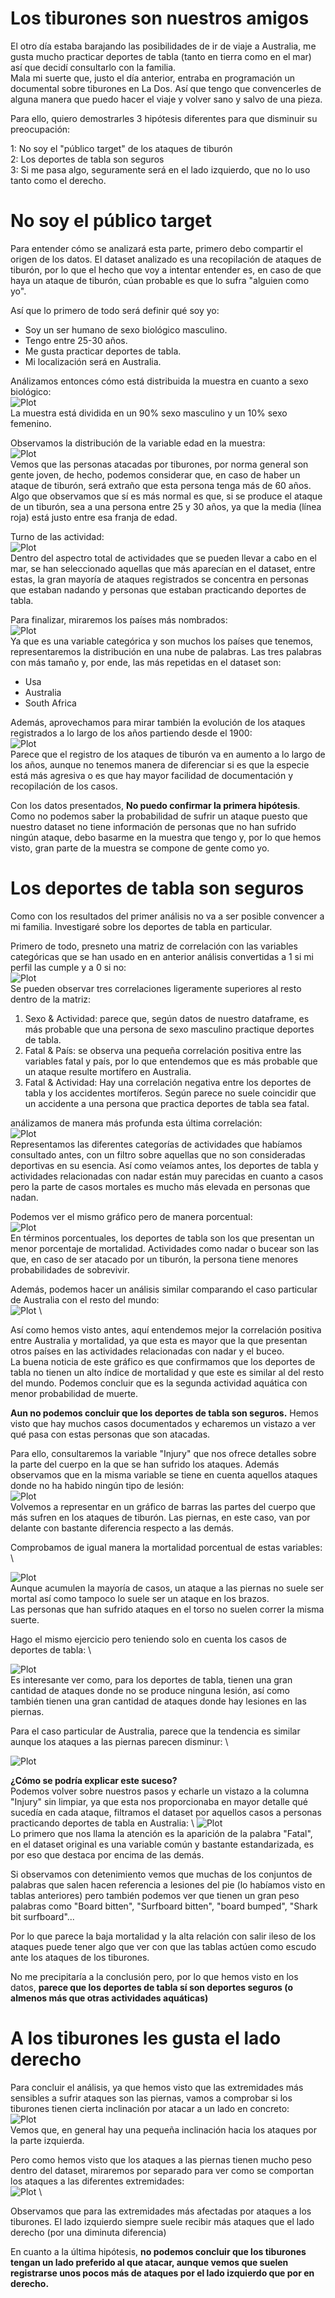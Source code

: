 # Los tiburones son nuestros amigos 
El otro día estaba barajando las posibilidades de ir de viaje a Australia, me gusta mucho practicar deportes de tabla (tanto en tierra como en el mar) así que decidí consultarlo con la familia. \
Mala mi suerte que, justo el día anterior, entraba en programación un documental sobre tiburones en La Dos. Así que tengo que convencerles de alguna manera que puedo hacer el viaje y volver sano y salvo de una pieza. 

Para ello, quiero demostrarles 3 hipótesis diferentes para que disminuir su preocupación: 

1: No soy el "público target" de los ataques de tiburón \
2: Los deportes de tabla son seguros \
3: Si me pasa algo, seguramente será en el lado izquierdo, que no lo uso tanto como el derecho. 

# No soy el público target
Para entender cómo se analizará esta parte, primero debo compartir el origen de los datos. El dataset analizado es una recopilación de ataques de tiburón, por lo que el hecho que voy a intentar entender es, en caso de que haya un ataque de tiburón, cúan probable es que lo sufra "alguien como yo". 

Así que lo primero de todo será definir qué soy yo:
- Soy un ser humano de sexo biológico masculino.
- Tengo entre 25-30 años.
- Me gusta practicar deportes de tabla.
- Mi localización será en Australia.

Análizamos entonces cómo está distribuida la muestra en cuanto a sexo biológico: \
![Plot](images/Pieplot_Sexo.png) \
La muestra está dividida en un 90% sexo masculino y un 10% sexo femenino. 

Observamos la distribución de la variable edad en la muestra: \
![Plot](images/Boxplot_Edad.png) \
Vemos que las personas atacadas por tiburones, por norma general son gente joven, de hecho, podemos considerar que, en caso de haber un ataque de tiburón, será extraño que esta persona tenga más de 60 años. \
Algo que observamos que sí es más normal es que, si se produce el ataque de un tiburón, sea a una persona entre 25 y 30 años, ya que la media (línea roja) está justo entre esa franja de edad. 

Turno de las actividad: \
![Plot](images/barplot_actividades.png) \
Dentro del aspectro total de actividades que se pueden llevar a cabo en el mar, se han seleccionado aquellas que más aparecían en el dataset, entre estas, la gran mayoría de ataques registrados se concentra en personas que estaban nadando y personas que estaban practicando deportes de tabla. 

Para finalizar, miraremos los países más nombrados: \
![Plot](images/wordCloud2.png) \
Ya que es una variable categórica y son muchos los países que tenemos, representaremos la distribución en una nube de palabras. Las tres palabras con más tamaño y, por ende, las más repetidas en el dataset son: 
- Usa
- Australia
- South Africa

Además, aprovechamos para mirar también la evolución de los ataques registrados a lo largo de los años partiendo desde el 1900: \
![Plot](images/Lineplot_year.png) \
Parece que el registro de los ataques de tiburón va en aumento a lo largo de los años, aunque no tenemos manera de diferenciar si es que la especie está más agresiva o es que hay mayor facilidad de documentación y recopilación de los casos. 

Con los datos presentados, **No puedo confirmar la primera hipótesis**. Como no podemos saber la probabilidad de sufrir un ataque puesto que nuestro dataset no tiene información de personas que no han sufrido ningún ataque, debo basarme en la muestra que tengo y, por lo que hemos visto, gran parte de la muestra se compone de gente como yo.

# Los deportes de tabla son seguros

Como con los resultados del primer análisis no va a ser posible convencer a mi familia. Investigaré sobre los deportes de tabla en particular. 

Primero de todo, presneto una matriz de correlación con las variables categóricas que se han usado en en anterior análisis convertidas a 1 si mi perfil las cumple y a 0 si no: \
![Plot](images/Correlacion_variables.png) \
Se pueden observar tres correlaciones ligeramente superiores al resto dentro de la matriz: 

1. Sexo & Actividad: parece que, según datos de nuestro dataframe, es más probable que una persona de sexo masculino practique deportes de tabla.
2. Fatal & País: se observa una pequeña correlación positiva entre las variables fatal y país, por lo que entendemos que es más probable que un ataque resulte mortífero en Australia.
3. Fatal & Actividad: Hay una correlación negativa entre los deportes de tabla y los accidentes mortíferos. Según parece no suele coincidir que un accidente a una persona que practica deportes de tabla sea fatal. 

análizamos de manera más profunda esta última correlación: \
![Plot](images/barplot_actividades_mortalidad.png) \
Representamos las diferentes categorías de actividades que habíamos consultado antes, con un filtro sobre aquellas que no son consideradas deportivas en su esencia. Así como veíamos antes, los deportes de tabla y actividades relacionadas con nadar están muy parecidas en cuanto a casos pero la parte de casos mortales es mucho más elevada en personas que nadan. 

Podemos ver el mismo gráfico pero de manera porcentual: \
![Plot](images/barplot_actividades_mortalidad_percent.png) \
En términos porcentuales, los deportes de tabla son los que presentan un menor porcentaje de mortalidad. Actividades como nadar o bucear son las que, en caso de ser atacado por un tiburón, la persona tiene menores probabilidades de sobrevivir. 

Además, podemos hacer un análisis similar comparando el caso particular de Australia con el resto del mundo: \
![Plot](images/Catplot_actividades.png) \

Así como hemos visto antes, aquí entendemos mejor la correlación positiva entre Australia y mortalidad, ya que esta es mayor que la que presentan otros países en las actividades relacionadas con nadar y el buceo. \
La buena noticia de este gráfico es que confirmamos que los deportes de tabla no tienen un alto índice de mortalidad y que este es similar al del resto del mundo. Podemos concluir que es la segunda actividad aquática con menor probabilidad de muerte.

**Aun no podemos concluir que los deportes de tabla son seguros.** Hemos visto que hay muchos casos documentados y echaremos un vistazo a ver qué pasa con estas personas que son atacadas.

Para ello, consultaremos la variable "Injury" que nos ofrece detalles sobre la parte del cuerpo en la que se han sufrido los ataques. Además observamos que en la misma variable se tiene en cuenta aquellos ataques donde no ha habido ningún tipo de lesión: \
![Plot](images/barplot_injury.png) \
Volvemos a representar en un gráfico de barras las partes del cuerpo que más sufren en los ataques de tiburón. Las piernas, en este caso, van por delante con bastante diferencia respecto a las demás. 

Comprobamos de igual manera la mortalidad porcentual de estas variables: \ 

![Plot](images/Barplot_injury_percent.png) \
Aunque acumulen la mayoría de casos, un ataque a las piernas no suele ser mortal así como tampoco lo suele ser un ataque en los brazos. \
Las personas que han sufrido ataques en el torso no suelen correr la misma suerte.

Hago el mismo ejercicio pero teniendo solo en cuenta los casos de deportes de tabla: \ 

![Plot](images/Catplot_deportes_tabla.png) \
Es interesante ver como, para los deportes de tabla, tienen una gran cantidad de ataques donde no se produce ninguna lesión, así como también tienen una gran cantidad de ataques donde hay lesiones en las piernas. 

Para el caso particular de Australia, parece que la tendencia es similar aunque los ataques a las piernas parecen disminur: \ 

![Plot](images/Catplot_deportes_tabla_australia.png) 


**¿Cómo se podría explicar este suceso?**\
Podemos volver sobre nuestros pasos y echarle un vistazo a la columna "Injury" sin limpiar, ya que esta nos proporcionaba en mayor detalle qué sucedía en cada ataque, filtramos el dataset por aquellos casos a personas practicando deportes de tabla en Australia: \ 
![Plot](images/Wordcloud_injuries.png) \
Lo primero que nos llama la atención es la aparición de la palabra "Fatal", en el dataset original es una variable común y bastante estandarizada, es por eso que destaca por encima de las demás. 

Si observamos con detenimiento vemos que muchas de los conjuntos de palabras que salen hacen referencia a lesiones del pie (lo habíamos visto en tablas anteriores) pero también podemos ver que tienen un gran peso palabras como "Board bitten", "Surfboard bitten", "board bumped", "Shark bit surfboard"... 

Por lo que parece la baja mortalidad y la alta relación con salir ileso de los ataques puede tener algo que ver con que las tablas actúen como escudo ante los ataques de los tiburones. 

No me precipitaría a la conclusión pero, por lo que hemos visto en los datos, **parece que los deportes de tabla sí son deportes seguros (o almenos más que otras actividades aquáticas)**

# A los tiburones les gusta el lado derecho
Para concluir el análisis, ya que hemos visto que las extremidades más sensibles a sufrir ataques son las piernas, vamos a comprobar si los tiburones tienen cierta inclinación por atacar a un lado en concreto: \
![Plot](images/sideplot.png) \
Vemos que, en general hay una pequeña inclinación hacia los ataques por la parte izquierda.

Pero como hemos visto que los ataques a las piernas tienen mucho peso dentro del dataset, miraremos por separado para ver como se comportan los ataques a las diferentes extremidades: \
![Plot](images/barplot_side.png) \

Observamos que para las extremidades más afectadas por ataques a los tiburones. El lado izquierdo siempre suele recibir más ataques que el lado derecho (por una diminuta diferencia)


En cuanto a la última hipótesis, **no podemos concluir que los tiburones tengan un lado preferido al que atacar, aunque vemos que suelen registrarse unos pocos más de ataques por el lado izquierdo que por en derecho.**
